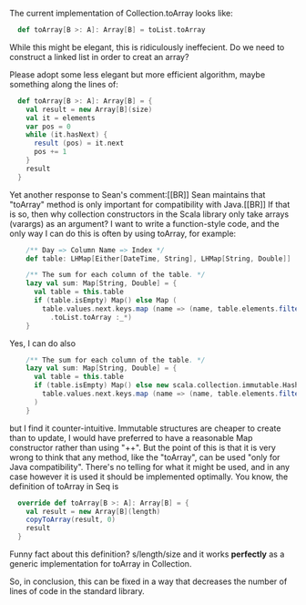 The current implementation of Collection.toArray looks like:
```scala
  def toArray[B >: A]: Array[B] = toList.toArray
```
While this might be elegant, this is ridiculously ineffecient. Do we need to construct a linked list in order to creat an array?

Please adopt some less elegant but more efficient algorithm, maybe something along the lines of:
```scala
  def toArray[B >: A]: Array[B] = {
    val result = new Array[B](size)
    val it = elements
    var pos = 0
    while (it.hasNext) {
      result (pos) = it.next
      pos += 1
    }
    result
  }
```

Yet another response to Sean's comment:[[BR]]
Sean maintains that "toArray" method is only important for compatibility with Java.[[BR]]
If that is so, then why collection constructors in the Scala library only take arrays (varargs) as an argument? I want to write a function-style code, and the only way I can do this is often by using toArray, for example:
```scala
    /** Day => Column Name => Index */
    def table: LHMap[Either[DateTime, String], LHMap[String, Double]]

    /** The sum for each column of the table. */
    lazy val sum: Map[String, Double] = {
      val table = this.table
      if (table.isEmpty) Map() else Map (
        table.values.next.keys.map (name => (name, table.elements.filter(_._1.isLeft).foldLeft(0.0)(_ + _._2(name))))
          .toList.toArray :_*)
    }
```
Yes, I can do also
```scala
    /** The sum for each column of the table. */
    lazy val sum: Map[String, Double] = {
      val table = this.table
      if (table.isEmpty) Map() else new scala.collection.immutable.HashMap ++ (
        table.values.next.keys.map (name => (name, table.elements.filter(_._1.isLeft).foldLeft(0.0)(_ + _._2(name))))
      )
    }
```
but I find it counter-intuitive. Immutable structures are cheaper to create than to update, I would have preferred to have a reasonable Map constructor rather than using "++". But the point of this is that it is very wrong to think that any method, like the "toArray", can be used "only for Java compatibility". There's no telling for what it might be used, and in any case however it is used it should be implemented optimally.
You know, the definition of toArray in Seq is

```scala
  override def toArray[B >: A]: Array[B] = {
    val result = new Array[B](length)
    copyToArray(result, 0)
    result
  }
```

Funny fact about this definition? s/length/size and it works **perfectly** as a generic implementation for toArray in Collection. 

So, in conclusion, this can be fixed in a way that decreases the number of lines of code in the standard library. 
